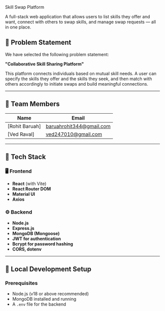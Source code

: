  Skill Swap Platform

A full-stack web application that allows users to list skills they offer and want, connect with others to swap skills, and manage swap requests — all in one place.

## 🧠 Problem Statement

We have selected the following problem statement:

**"Collaborative Skill Sharing Platform"**

This platform connects individuals based on mutual skill needs. A user can specify the skills they offer and the skills they seek, and then match with others accordingly to initiate swaps and build meaningful connections.

---

## 👥 Team Members

| Name           | Email                 |
|----------------|-----------------------|
| [Rohit Baruah]| baruahrohit344@gmail.com  |
| [Ved Raval]   | ved247010@gmail.com |




---

## 🔧 Tech Stack

### 🖥️ Frontend

- **React** (with Vite)
- **React Router DOM**
- **Material UI**
- **Axios**

### ⚙️ Backend

- **Node.js**
- **Express.js**
- **MongoDB (Mongoose)**
- **JWT for authentication**
- **Bcrypt for password hashing**
- **CORS, dotenv**

---

## 🚀 Local Development Setup

### Prerequisites

- Node.js (v18 or above recommended)
- MongoDB installed and running
- A `.env` file for the backend

